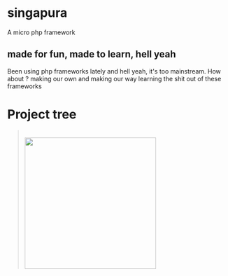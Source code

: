 # singapura
A micro php framework

## made for fun, made to learn, hell yeah
Been using php frameworks lately and hell yeah, it's too mainstream. How about ? making our own and making our way learning the shit out of these frameworks

# Project tree

> <br>
> <img height="300px" src="https://github.com/stinkymonkeyph/singapura/tree.JPG"></img>
> <br>

